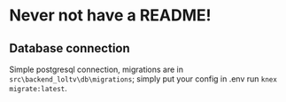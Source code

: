 # Never not have a README!

## Database connection
Simple postgresql connection, migrations are in `src\backend_loltv\db\migrations`; simply put your config in .env run ```knex migrate:latest```.

